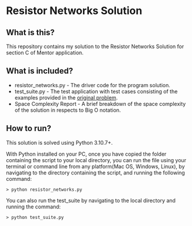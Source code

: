 # Resistor Networks Solution

## What is this?
This repository contains my solution to the Resistor Networks Solution for section C of Mentor application.

## What is included?
* resistor_networks.py - The driver code for the program solution.
* test_suite.py - The test application with test cases consisting of the examples provided in the [original problem](https://edabit.com/challenge/eWXL8Jz78hP5tW644).
* Space Complexity Report - A brief breakdown of the space complexity of the solution in respects to Big O notation.

## How to run?

This solution is solved using Python 3.10.7+.

With Python installed on your PC, once you have copied the folder containing the script to your local directory, you can run the file using your terminal or command line from any platform(Mac OS, Windows, Linux), by navigating to the directory containing the script, and running the following command:
```console
> python resistor_networks.py
```

You can also run the test_suite by navigating to the local directory and running the command:
```console
> python test_suite.py
```
